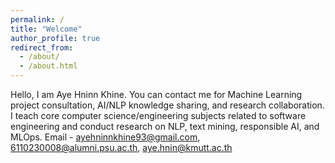 ```yaml
---
permalink: /
title: "Welcome"
author_profile: true
redirect_from: 
  - /about/
  - /about.html
---
```


Hello, I am Aye Hninn Khine. You can contact me for Machine Learning project consultation, AI/NLP knowledge sharing, and research collaboration. I teach core computer science/engineering subjects related to software engineering and conduct research on NLP, text mining, responsible AI, and MLOps.
Email - ayehninnkhine93@gmail.com, 6110230008@alumni.psu.ac.th, aye.hnin@kmutt.ac.th
